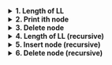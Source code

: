 <details> <summary><strong> 1. Length of LL </strong></summary>

# 1. Length of LL

    Given a linked list, find and return the length of input LL. Do it iteratively.

**Input format**

    Linked list elements (separated by space and terminated by -1)

**Output format**

    Length of LL

**Sample Input**

    3 4 5 2 6 1 9 -1

**Sample Output**

    7

<details> <summary><strong>Code</strong></summary>

    int length(Node *head)
    {
        int length = 0;
        while(head!=NULL)
            head = head -> next, length++;
        return length;
    }

</details>

---

</details>

<details> <summary><strong> 2. Print ith node </strong></summary>

# 2. Print ith node

    Given a linked list and a position i, print the node at ith position.
    If position i is greater than length of LL, then don't print anything.

    Indexing starts from 0.

**Input Format**

    Line 1 : Linked list elements (separated by space and terminated by -1)
    Line 2 : Integer i (position)

**Output Format**

    Element at ith position

**Sample Input 1**

    3 4 5 2 6 1 9 -1
    3

**Sample Output 1**

    2

**Sample Input 2**

    3 4 5 2 6 1 9 -1
    0

**Sample Output 2**

    3

<details> <summary><strong>Code</strong></summary>

    void printIthNode(Node *head, int i)
    {
        for(int j=0; j<i && head!=NULL; j++)
            head = head->next;

        if(head!=NULL)
            cout << head -> data;
    }

</details>

---

</details>

<details> <summary><strong> 3. Delete node </strong></summary>

# 3. Delete node

    Given a linked list and a position i, delete the node of ith position from Linked List iteratively.

    If position i is greater than length of LL, then you should return the same LL without any change.

    Indexing starts from 0. You don't need to print the elements, just delete the node and return the head of updated LL.

**Input Format**

    Line 1 : Linked list elements (separated by space and terminated by -1)

    Line 2 : Integer i (position)

**Output Format**

    Updated LL elements (separated by space)

**Sample Input 1**

    3 4 5 2 6 1 9 -1
    3

**Sample Output 1**

    3 4 5 6 1 9

**Sample Input 2**

    3 4 5 2 6 1 9 -1
    0

**Sample Output 2**

    4 5 2 6 1 9

<details> <summary><strong>Code</strong></summary>

    Node* deleteNode(Node *head, int i)
    {
        if(head==NULL || i<0)
            return head;
        // Empty list case handled

        // change head for 2 cases
        if(i==0)
        {
            Node* p = head;
            head = head->next;
            delete p;
            return head;
        }

        // index zero handled
        Node* trav = head;
        for(int j = 0; j < i - 1 && trav->next!=NULL; j++)
            trav = trav->next;

        if(trav->next==NULL)
            return head;// overrun

        Node*p = trav->next;

        trav->next = p->next;

        delete p;

        return head;
    }

</details>

---

</details>

<details> <summary><strong> 4. Length of LL (recursive) </strong></summary>

# 4. Length of LL (recursive)

    Given a linked list, find and return the length of input LL recursively.

**Input Format**

    Linked list elements (separated by space and terminated by -1)

**Output Format**

    Length of LL

**Sample Input**

    3 4 5 2 6 1 9 -1

**Sample Output**

    7

<details> <summary><strong>Code</strong></summary>

    int length(Node *head)
    {
        if(head==NULL)
            return 0;

        return 1 + length(head->next);    // very easy
    }

</details>

---

</details>

<details> <summary><strong> 5. Insert node (recursive) </strong></summary>

# 5. Insert node (recursive)

    Given a linked list, an integer n and a position i, Insert that node n into Linked List at ith position recursively.

    If position i is greater than length of LL, then you should return the same LL without any change. And if position i is equal to length of input LL, insert the node at last position.

    Indexing starts from 0. You don't need to print the elements, just insert and return the head of updated LL.

**Input Format**

    Line 1 : Linked list elements (separated by space and terminated by -1)

    Line 2 : Integer i (position)

    Line 3 : Integer n (Node to be inserted)

**Output Format**

    Updated LL elements (separated by space)

**Sample Input 1**

    3 4 5 2 6 1 9 -1
    3
    100

**Sample Output 1**

    3 4 5 100 2 6 1 9

**Sample Input 2**

    3 4 5 2 6 1 9 -1
    0
    20

**Sample Output 2**

    20 3 4 5 2 6 1 9

<details> <summary><strong>Code</strong></summary>

    Node* insertNodeRec(Node *head, int i, int data)
    {
        if(head==NULL && i!=0)
            return head;

        if(i==0)
        {
            Node* newnode = new Node(data);
            newnode->next  = head;
            return newnode; // insertion at the beginning
        }

        head->next =  insertNodeRec(head->next, i-1, data); // traverses to the next element, makes a connection to the list which is present
        return head;
    }

</details>

---

</details>

<details> <summary><strong> 6. Delete node (recursive) </strong></summary>

# 6. Delete node (recursive)

    Given a linked list and a position i, delete the node of ith position from Linked List recursively.

    If position i is greater than length of LL, then you should return the same LL without any change.


    Indexing starts from 0. You don't need to print the elements, just delete the node and return the head of updated LL.

**Input Format**

    Line 1 : Linked list elements (separated by space and terminated by -1)

    Line 2 : Integer i (position)

**Output Format**

    Updated LL elements (separated by space)

**Sample Input 1**

    3 4 5 2 6 1 9 -1
    3

**Sample Output 1**

    3 4 5 6 1 9

**Sample Input 2**

    3 4 5 2 6 1 9 -1
    0

**Sample Output 2**

    4 5 2 6 1 9

<details> <summary><strong>Code</strong></summary>

    Node* deleteNodeRec(Node *head, int i)
    {
        if(head==NULL)
            return head;

        if(i==0)
        {
            Node* p = head->next;
            delete head;
            return p;
        }

        head -> next = deleteNodeRec(head->next, i-1);
    }

</details>

---

</details>
